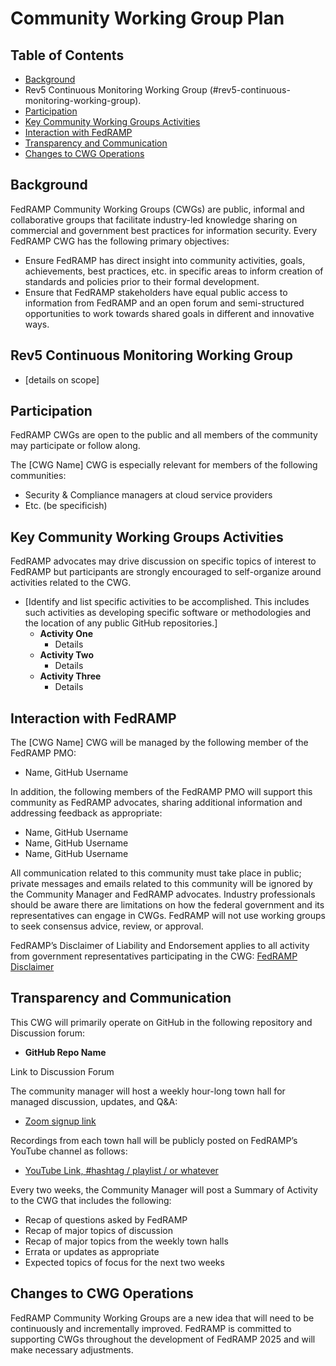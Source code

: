 # Community Working Group Plan

## Table of Contents 
- [Background](#background)
- Rev5 Continuous Monitoring Working Group (#rev5-continuous-monitoring-working-group).  
- [Participation](#participation)
- [Key Community Working Groups Activities](#key-community-working-groups-activities)
- [Interaction with FedRAMP](#interaction-with-fedramp)
- [Transparency and Communication](#transparency-and-communication)
- [Changes to CWG Operations](#changes-to-cwg-operations)

## Background
FedRAMP Community Working Groups (CWGs) are public, informal and collaborative groups that facilitate industry-led knowledge sharing on commercial and government best practices for information security. Every FedRAMP CWG has the following primary objectives:
- Ensure FedRAMP has direct insight into community activities, goals, achievements, best practices, etc. in specific areas to inform creation of standards and policies prior to their formal development.
- Ensure that FedRAMP stakeholders have equal public access to information from FedRAMP and an open forum and semi-structured opportunities to work towards shared goals in different and innovative ways.

## Rev5 Continuous Monitoring Working Group
- [details on scope]

## Participation
FedRAMP CWGs are open to the public and all members of the community may participate or follow along. 

The [CWG Name] CWG is especially relevant for members of the following communities:
- Security & Compliance managers at cloud service providers
- Etc. (be specificish)

## Key Community Working Groups Activities
FedRAMP advocates may drive discussion on specific topics of interest to FedRAMP but participants are strongly encouraged to self-organize around activities related to the CWG. 
- [Identify and list specific activities to be accomplished. This includes such activities as developing specific software or methodologies and the location of any public GitHub repositories.]
  - **Activity One**
    - Details
  - **Activity Two**
    - Details
  - **Activity Three**
    - Details

## Interaction with FedRAMP
The [CWG Name] CWG will be managed by the following member of the FedRAMP PMO:
- Name, GitHub Username

In addition, the following members of the FedRAMP PMO will support this community as FedRAMP advocates, sharing additional information and addressing feedback as appropriate:
- Name, GitHub Username
- Name, GitHub Username
- Name, GitHub Username

All communication related to this community must take place in public; private messages and emails related to this community will be ignored by the Community Manager and FedRAMP advocates. Industry professionals should be aware there are limitations on how the federal government and its representatives can engage in CWGs. FedRAMP will not use working groups to seek consensus advice, review, or approval. 

FedRAMP’s Disclaimer of Liability and Endorsement applies to all activity from government representatives participating in the CWG: [FedRAMP Disclaimer](https://fedramp.gov/disclaimer)

## Transparency and Communication
This CWG will primarily operate on GitHub in the following repository and Discussion forum:
- **GitHub Repo Name**

Link to Discussion Forum

The community manager will host a weekly hour-long town hall for managed discussion, updates, and Q&A:
- [Zoom signup link](#)

Recordings from each town hall will be publicly posted on FedRAMP’s YouTube channel as follows:
- [YouTube Link, #hashtag / playlist / or whatever](#)

Every two weeks, the Community Manager will post a Summary of Activity to the CWG that includes the following:
- Recap of questions asked by FedRAMP
- Recap of major topics of discussion
- Recap of major topics from the weekly town halls
- Errata or updates as appropriate
- Expected topics of focus for the next two weeks
  
## Changes to CWG Operations
FedRAMP Community Working Groups are a new idea that will need to be continuously and incrementally improved. FedRAMP is committed to supporting CWGs throughout the development of FedRAMP 2025 and will make necessary adjustments.
